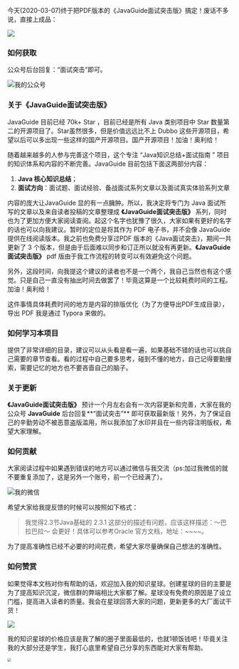 今天(2020-03-07)终于把PDF版本的《JavaGuide面试突击版》搞定！废话不多说，直接上成品：

![](https://my-blog-to-use.oss-cn-beijing.aliyuncs.com/2019-11/javaguide-面试突击版.jpg)

### 如何获取

公众号后台回复：“面试突击”即可。

![我的公众号](https://my-blog-to-use.oss-cn-beijing.aliyuncs.com/2019-6/167598cd2e17b8ec.png)

### 关于《JavaGuide面试突击版》

JavaGuide 目前已经 70k+ Star ，目前已经是所有 Java 类别项目中 Star 数量第二的开源项目了。Star虽然很多，但是价值远远比不上 Dubbo 这些开源项目，希望以后可以多出现一些这样的国产开源项目。国产开源项目！加油！奥利给！

随着越来越多的人参与完善这个项目，这个专注 “Java知识总结+面试指南 ” 项目的知识体系和内容的不断完善。JavaGuide 目前包括下面这两部分内容：

1. **Java 核心知识总结**；
2. **面试方向**：面试题、面试经验、备战面试系列文章以及面试真实体验系列文章

内容的庞大让JavaGuide 显的有一点臃肿。所以，我决定将专门为 Java 面试所写的文章以及来自读者投稿的文章整理成 **《JavaGuide面试突击版》** 系列，同时也为了更加方便大家阅读查阅。起这个名字也犹豫了很久，大家如果有更好的名字的话也可以向我建议。暂时的定位是将其作为 PDF 电子书，并不会像 JavaGuide 提供在线阅读版本。我之前也免费分享过PDF 版本的《Java面试突击》，期间一共更新了 3 个版本，但是由于后面难以同步和订正所以就没有再更新。**《JavaGuide面试突击版》** pdf 版由于我工作流程的转变可以有效避免这个问题。

另外，这段时间，向我提这个建议的读者也不是一个两个，我自己当然也有这个感觉。只是自己一直没有抽出时间去做罢了！毕竟这算是一个比较耗费时间的工程。加油！奥利给！

这件事情具体耗费时间的地方是内容的排版优化（为了方便导出PDF生成目录），导出 PDF 我是通过 Typora 来做的。

### 如何学习本项目

提供了非常详细的目录，建议可以从头看是看一遍，如果基础不错的话也可以挑自己需要的章节查看。看的过程中自己要多思考，碰到不懂的地方，自己记得要勤搜索，需要记忆的地方也不要吝啬自己的脑子。

### 关于更新

**《JavaGuide面试突击版》** 预计一个月左右会有一次内容更新和完善，大家在我的公众号 **JavaGuide** 后台回复**“面试突击”** 即可获取最新版！另外，为了保证自己的辛勤劳动不被恶意盗版滥用，所以我添加了水印并且在一些内容注明版权，希望大家理解。

### 如何贡献

大家阅读过程中如果遇到错误的地方可以通过微信与我交流（ps:加过我微信的就不要重复添加了，这是另外一个账号，前一个已经满了）。

![我的微信](https://my-blog-to-use.oss-cn-beijing.aliyuncs.com/2019-11/JavaGuide2.jpeg)

希望大家给我提反馈的时候可以按照如下格式：

> 我觉得2.3节Java基础的 2.3.1 这部分的描述有问题，应该这样描述：～巴拉巴拉～ 会更好！具体可以参考Oracle 官方文档，地址：~~~~。

为了提高准确性已经不必要的时间花费，希望大家尽量确保自己想法的准确性。

### 如何赞赏

如果觉得本文档对你有帮助的话，欢迎加入我的知识星球。创建星球的目的主要是为了提高知识沉淀，微信群的弊端相比大家都了解。星球没有免费的原因是了设立门槛，提高进入读者的质量。我会在星球回答大家的问题，更新更多的大厂面试干货！

![](https://imgkr.cn-bj.ufileos.com/45e7b191-600d-4940-aba5-827ccd3a8d2c.png)

我的知识星球的价格应该是我了解的圈子里面最低的，也就1顿饭钱吧！毕竟关注我的大部分还是学生，我打心底里希望自己分享的东西能对大家有帮助。

<img src="https://my-blog-to-use.oss-cn-beijing.aliyuncs.com/2019-11/Screen Shot 2020-03-07 at 7.33.50 PM.jpg" style="zoom:50%;" />

